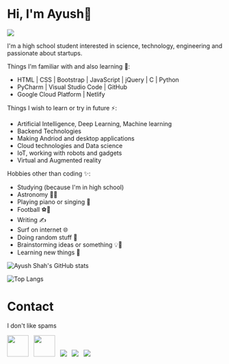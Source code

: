 # Hi, I'm Ayush🚀
![](https://komarev.com/ghpvc/?username=AyushShahh&color=dc143c)

I'm a high school student interested in science, technology, engineering and passionate about startups.

Things I'm familiar with and also learning 🌱:
- HTML | CSS | Bootstrap | JavaScript | jQuery | C | Python
- PyCharm | Visual Studio Code | GitHub
- Google Cloud Platform | Netlify 

Things I wish to learn or try in future ⚡:
- Artificial Intelligence, Deep Learning, Machine learning
- Backend Technologies
- Making Andriod and desktop applications
- Cloud technologies and Data science
- IoT, working with robots and gadgets
- Virtual and Augmented reality

Hobbies other than coding ✨:
- Studying (because I'm in high school)
- Astronomy 🌌🔭
- Playing piano or singing 🎹
- Football ⚽️🥅
- Writing ✍
- Surf on internet 🌐
- Doing random stuff 💬
- Brainstorming ideas or something 💡💭
- Learning new things 🔰

![Ayush Shah's GitHub stats](https://github-readme-stats.vercel.app/api?username=AyushShahh&show_icons=true&theme=vision-friendly-dark&bg_color=0,000000,000000,130F40&hide_border=true)

![Top Langs](https://github-readme-stats.vercel.app/api/top-langs/?username=AyushShahh&langs_count=10&layout=compact&theme=vision-friendly-dark&bg_color=60,000000,000000,000000,000000,130F40&hide_border=true)

# Contact
I don't like spams
<p>
<a href="https://twitter.com/ayushshah__" target="_blank" rel="noopener noreferrer"><img src="https://img.icons8.com/plasticine/100/000000/twitter.png" width="50" /></a>  
&nbsp; <a href="https://www.instagram.com/ayushshah__/" target="_blank" rel="noopener noreferrer"><img src="https://img.icons8.com/plasticine/100/000000/instagram-new.png" width="50"/></a>
&nbsp; <a href="https://www.quora.com/profile/Ayush-Shah-133/" target="_blank" rel="noopener noreferrer"><img src="https://img.icons8.com/clouds/50/000000/quora.png"/></a>
&nbsp; <a href="https://www.clubhouse.com/@ayushshah_" target="_blank" rel="noopener noreferrer"><img src="https://img.icons8.com/fluent/45/000000/so-so.png"/></a>
&nbsp; <a href="https://www.discordapp.com/users/810944110046740491" target="_blank" rel="noopener noreferrer"><img src="https://img.icons8.com/doodle/46/000000/discord-new-logo.png"/></a>

<!--
**AyushShahh/AyushShahh** is a ✨ _special_ ✨ repository because its `README.md` (this file) appears on your GitHub profile.

Here are some ideas to get you started:

- 🔭 I’m currently working on ...
- 🌱 I’m currently learning ...
- 👯 I’m looking to collaborate on ...
- 🤔 I’m looking for help with ...
- 💬 Ask me about ...
- 📫 How to reach me: ...
- 😄 Pronouns: ...
- ⚡ Fun fact: ...
-->
